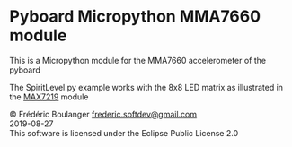 # Pyboard Micropython MMA7660 module
This is a Micropython module for the MMA7660 accelerometer of the pyboard

The SpiritLevel.py example works with the 8x8 LED matrix as illustrated in the [MAX7219](../MAX7219/) module

© Frédéric Boulanger <frederic.softdev@gmail.com>  
2019-08-27  
This software is licensed under the Eclipse Public License 2.0
